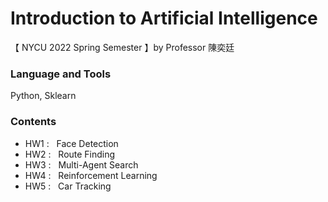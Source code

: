 # Introduction to Artificial Intelligence
【 NYCU 2022 Spring Semester 】by Professor 陳奕廷
### Language and Tools
Python, Sklearn

### Contents
- HW1 : $~$ Face Detection
- HW2 : $~$ Route Finding
- HW3 : $~$ Multi-Agent Search
- HW4 : $~$ Reinforcement Learning
- HW5 : $~$ Car Tracking
